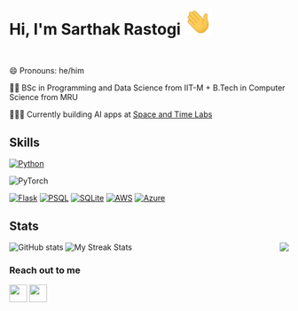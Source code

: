 # Hi, I'm Sarthak Rastogi <img src="https://raw.githubusercontent.com/ABSphreak/ABSphreak/master/gifs/Hi.gif" width="50px">
</br>

😄 Pronouns: he/him

👨‍🎓 BSc in Programming and Data Science from IIT-M + B.Tech in Computer Science from MRU

👨🏼‍💻 Currently building AI apps at <a href="https://spaceandtime.io/">Space and Time Labs</a>

## Skills
[![Python](https://img.shields.io/badge/Python-3776AB?style=for-the-badge&logo=python&logoColor=white)](https://github.com/sarthakrastogi)


![PyTorch](https://img.shields.io/badge/PyTorch-EE4C2C?style=for-the-badge&logo=pytorch&logoColor=white)

[![Flask](https://img.shields.io/badge/Flask-000000?style=for-the-badge&logo=flask&logoColor=white)](https://github.com/sarthakrastogi)
[![PSQL](https://img.shields.io/badge/PostgreSQL-316192?style=for-the-badge&logo=postgresql&logoColor=white)](https://github.com/sarthakrastogi)
[![SQLite](https://img.shields.io/badge/SQLite-07405E?style=for-the-badge&logo=sqlite&logoColor=white)](https://github.com/sarthakrastogi)
[![AWS](https://img.shields.io/badge/Amazon_AWS-232F3E?style=for-the-badge&logo=amazon-aws&logoColor=white)](https://github.com/sarthakrastogi)
[![Azure](https://img.shields.io/badge/Microsoft_Azure-0089D6?style=for-the-badge&logo=microsoft-azure&logoColor=white)](https://github.com/sarthakrastogi)

## Stats
<img align="right" src="https://github-readme-stats.vercel.app/api/top-langs/?username=sarthakrastogi&theme=dracula&hide_langs_below=1" />

![GitHub stats](https://github-readme-stats.vercel.app/api?username=sarthakrastogi&show_icons=true&theme=dracula)
![My Streak Stats](https://github-readme-streak-stats.herokuapp.com/?user=sarthakrastogi&theme=tokyonight)


### Reach out to me

<!--- <a href="https://twitter.com/writesatweet"><img src="https://i.ibb.co/kmgQVyW/twitter.png" width="32px" height="32px"></a> ---><a href="https://github.com/sarthakrastogi"><img src="https://cdn.iconscout.com/icon/free/png-256/github-108-438008.png" width="32px" height="32px"></a> <a href="https://www.linkedin.com/in/sarthakrastogi/"><img src="https://i.ibb.co/Kx2GSrT/linkedin.png" width="32px" height="32px"></a>
